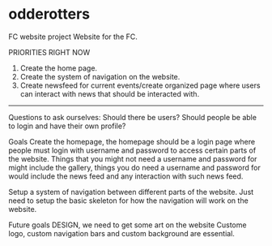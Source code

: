# odderotters
FC website project
Website for the FC. 

PRIORITIES RIGHT NOW

1. Create the home page.
2. Create the system of navigation on the website.
3. Create newsfeed for current events/create organized page where users can interact with news that should be interacted with.
------------------------------------------------------------------------------
Questions to ask ourselves: 
Should there be users?
Should people be able to login and have their own profile?

Goals
Create the homepage, the homepage should be a login page where people must login with username and password to access certain parts of the website. Things that you might not need a username and password for might include the gallery, things you do need a username and password for would include the news feed and any interaction with such news feed.

Setup a system of navigation between different parts of the website. Just need to setup the basic skeleton for how the navigation will work on the website.

Future goals
DESIGN, we need to get some art on the website
Custome logo, custom navigation bars and custom background are essential.

